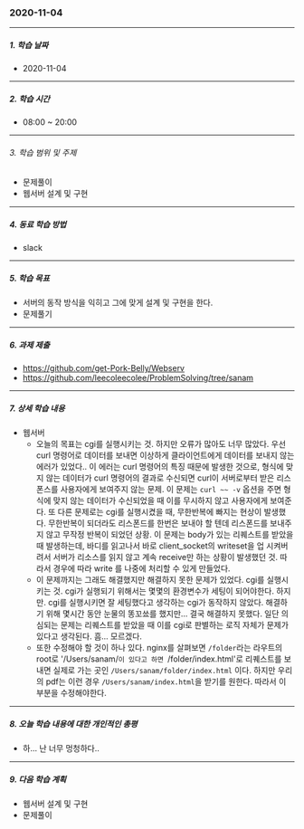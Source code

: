 ### 2020-11-04

-----
##### 1. 학습 날짜
- 2020-11-04

-----
##### 2. 학습 시간
- 08:00 ~ 20:00

-----
###### 3. 학습 범위 및 주제
- 문제풀이
- 웹서버 설계 및 구현

-----
##### 4. 동료 학습 방법
- slack

-----
##### 5. 학습 목표
- 서버의 동작 방식을 익히고 그에 맞게 설계 및 구현을 한다.
- 문제풀기

-----
##### 6. 과제 제출
- https://github.com/get-Pork-Belly/Webserv
- https://github.com/leecoleecolee/ProblemSolving/tree/sanam

-----
##### 7. 상세 학습 내용
- 웹서버
    - 오늘의 목표는 cgi를 실행시키는 것. 하지만 오류가 많아도 너무 많았다. 우선 curl 명령어로 데이터를 보내면 이상하게 클라이언트에게 데이터를 보내지 않는 에러가 있었다.. 이 에러는 curl 명령어의 특징 때문에 발생한 것으로, 형식에 맞지 않는 데이터가 curl 명령어의 결과로 수신되면 curl이 서버로부터 받은 리스폰스를 사용자에게 보여주지 않는 문제. 이 문제는 `curl ~~ -v` 옵션을 주면 형식에 맞지 않는 데이터가 수신되었을 때 이를 무시하지 않고 사용자에게 보여준다. 또 다른 문제로는 cgi를 실행시켰을 때, 무한반복에 빠지는 현상이 발생했다. 무한반복이 되더라도 리스폰드를 한번은 보내야 할 텐데 리스폰드를 보내주지 않고 무작정 반복이 되었던 상황. 이 문제는 body가 있는 리퀘스트를 받았을 때 발생하는데, 바디를 읽고나서 바로 client_socket의 writeset을 업 시켜버려서 서버가 리소스를 읽지 않고 계속 receive만 하는 상황이 발생했던 것. 따라서 경우에 따라 write 를 나중에 처리할 수 있게 만들었다.
    - 이 문제까지는 그래도 해결했지만 해결하지 못한 문제가 있었다. cgi를 실행시키는 것. cgi가 실행되기 위해서는 몇몇의 환경변수가 세팅이 되어야한다. 하지만. cgi를 실행시키면 잘 세팅했다고 생각하는 cgi가 동작하지 않았다. 해결하기 위해 몇시간 동안 눈물의 똥꼬쑈를 했지만... 결국 해결하지 못했다. 일단 의심되는 문제는 리퀘스트를 받았을 때 이를 cgi로 판별하는 로직 자체가 문제가 있다고 생각된다. 흠... 모르겠다.
    - 또한 수정해야 할 것이 하나 있다. nginx를 살펴보면 `/folder`라는 라우트의 root로 '/Users/sanam/`이 있다고 하면 `/folder/index.html'로 리퀘스트를 보내면 실제로 가는 곳인 `/Users/sanam/folder/index.html` 이다. 하지만 우리의 pdf는 이런 경우 `/Users/sanam/index.html`을 받기를 원한다. 따라서 이 부분을 수정해야한다.


 -----
##### 8. 오늘 학습 내용에 대한 개인적인 총평
- 하... 난 너무 멍청하다..

-----

##### 9. 다음 학습 계획

- 웹서버 설계 및 구현
- 문제풀이
